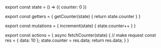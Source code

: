 export const state = () => ({
counter: 0
})

export const getters = {
getCounter(state) {
return state.counter
}
}

export const mutations = {
increment(state) {
state.counter++
}
}

export const actions = {
async fetchCounter(state) {
// make request
const res = { data: 10 };
state.counter = res.data;
return res.data;
}
}
